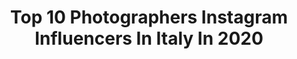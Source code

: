 ---
title: Top 10 Photographers Instagram Influencers In Italy In 2020
description: >-
  Find top photographers Instagram influencers in Italy in 2020. Most popular hashtags: #landscapephotography #naturephotography #italia.
platform: Instagram
hits: 1591
text_top: Discover the most popular Instagram influencers on inBeat.
text_bottom: inBeat has 1591 Instagram influencers like this in Italy for you to work with.
profiles:
  - username: "toma_miu"
    fullname: >-
      PHOTOGRAPHER Toma Miyusova
    bio: >-
      photographer
    location: "Italy"
    followers: 6059
    engagement: 657
    commentsToLikes: 0.042214
    id: ck9wdqh3ngsmc0j78nv1028wv
    verified: false
    hashtags: ""
  - username: "ercolessi_riccardo"
    fullname: >-
      Riccardo Ercolessi
    bio: >-
      Photographer
    location: "Italy"
    followers: 4766
    engagement: 2585
    commentsToLikes: 0.097476
    id: ckap608xmdwph0i78gw2x2ts5
    verified: false
    hashtags: "#natgeo, #adventure, #manfrottoimaginemore, #canon"
  - username: "florcisnerosph"
    fullname: >-
      Flor Cisneros
    bio: >-
      Photographer
    location: "Italy"
    followers: 8059
    engagement: 474
    commentsToLikes: 0.046226
    id: ck0u0wd9bv21n0i19qnhkb569
    verified: false
    hashtags: "#advertising, #espaciotauro, #unretouched"
  - username: "bort.tv"
    fullname: >-
      Photographer
    bio: >-
      Swimwear & Fashion photographer Around Italy bort.creative@gmail.com
    location: "Italy"
    followers: 5910
    engagement: 537
    commentsToLikes: 0.014857
    id: ck0u8mo0d7sya0i19uug03b8l
    verified: false
    hashtags: "#smallphotographer, #travelsolo, #orangeandteal, #aspirngphotographer"
  - username: "marianoaresuphotography"
    fullname: >-
      𝐌𝐀𝐑𝐈𝐀𝐍𝐎 𝐀𝐑𝐄𝐒𝐔 | Photographer
    bio: >-
      📷 Freelance Photographer 📍Sardinia, Italy 🇮🇹 ✈️ Available Worldwide 👉🏻Check other accounts: @marianoaresuportrait @marianoaresuonair
    location: "Italy"
    followers: 11624
    engagement: 416
    commentsToLikes: 0.041396
    id: ck14ip8gmgjef0i197k7xceod
    verified: false
    hashtags: "#likes, #bnw, #xelfies, #mascheretradizionali"
  - username: "walterbz"
    fullname: >-
      Walter Donegà
    bio: >-
      Photographer
    location: "Italy"
    followers: 14044
    engagement: 649
    commentsToLikes: 0.015062
    id: ck14i08ird0ev0i19elyrhqc6
    verified: false
    hashtags: "#autumn, #snow, #mountaineers, #obereggen"
  - username: "brendaborgia_ph"
    fullname: >-
      𝑩𝒓𝒆𝒏𝒅𝒂 𝑩𝒐𝒓𝒈𝒊𝒂 | photographer
    bio: >-
      → hi, I’m Brenda! → I’m a photographer based in Naples, Italy → info per shooting in DM ↓ last video on YouTube 🦋✨
    location: "Italy"
    followers: 2170
    engagement: 1091
    commentsToLikes: 0.067455
    id: ckaozc5onl7lw0i787cb981vm
    verified: false
    hashtags: "#somewheremagazine, #astra, #productphotographer, #indiependentmag"
  - username: "alessandrodobici"
    fullname: >-
      Alessandro Dobici
    bio: >-
      Photographer
    location: "Italy"
    followers: 7894
    engagement: 463
    commentsToLikes: 0.024638
    id: ck5zl1zzvkl350i14o1vmukcv
    verified: false
    hashtags: "#amelia, #ameliameraviglia, #ciao, #seelife"
  - username: "silvio_tova"
    fullname: >-
      S I L V I O  T O V A G L I A
    bio: >-
      📸 PHOTOGRAPHER 🍭 CONTENT CREATOR 📍MILANO 📩 Business/ collabs : daniel@hedmedia.com
    location: "Italy"
    followers: 16967
    engagement: 984
    commentsToLikes: 0.193945
    id: ck0u1mb6hx8ga0i19d9k1rvsb
    verified: false
    hashtags: "#insiemecelafaremo, #snipesknows, #supplied, #fratellipercaso"
  - username: "thebrunettemacaron"
    fullname: >-
      G L O R I A
    bio: >-
      Do what you Love 💫 Dreamer | Photographer 📍Italy, Florence ✉️ airolglo.gn@gmail.com
    location: "Italy"
    followers: 2284
    engagement: 4009
    commentsToLikes: 0.188496
    id: ck6ubf29c96rw0j71ok2pnx1b
    verified: false
    hashtags: "#acolorstory, #girlswhotravel, #cybercorner, #italytrip"
---